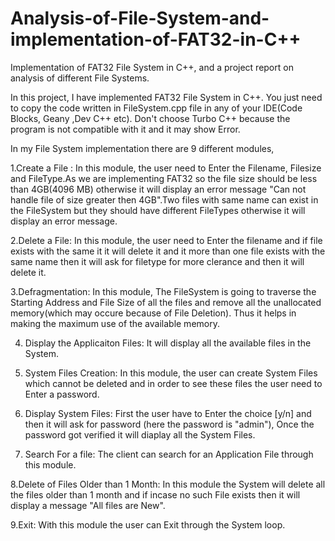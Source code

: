 # Analysis-of-File-System-and-implementation-of-FAT32-in-C++
Implementation of FAT32 File System in C++, and a project report on analysis of different File Systems.


In this project, I have implemented FAT32 File System in C++. You just need to copy the code written in FileSystem.cpp file 
in any of your IDE(Code Blocks, Geany ,Dev C++ etc). Don't choose Turbo C++ because the program is not compatible with it and it may show Error.

In my File System implementation there are 9 different modules,
 
 1.Create a File : In this module, the user need to Enter the Filename, Filesize and FileType.As we are implementing FAT32 so the file size should be less than 4GB(4096 MB) otherwise it will display an error message "Can not handle file of size greater then 4GB".Two files with same name can exist in the FileSystem but they should have different FileTypes otherwise it will display an error message.

 
 2.Delete a File: In this module, the user need to Enter the filename and if file exists with the same it it will delete it and it more than one file exists with the same name then it will ask for filetype for more clerance and then it will delete it.
 
 3.Defragmentation: In this module, The FileSystem is going to traverse the Starting Address and File Size of all the files and remove all the unallocated memory(which may occure because of File Deletion). Thus it helps in making the maximum use of the available memory.
 
 4. Display the Applicaiton Files: It will display all the available files in the System.
 
 5. System Files Creation: In this module, the user can create System Files which cannot be deleted and in order to see these files the user need to Enter a password.
 
 6. Display System Files: First the user have to Enter the choice [y/n] and then it will ask for password (here the password is "admin"), Once the password got verified it will diaplay all the System Files.
 
 7. Search For a file: The client can search for an Application File through this module.
 
 8.Delete of Files Older than 1 Month: In this module the System will delete all the files older than 1 month and if incase no such File exists then it will display a message "All files are New".

9.Exit: With this module the user can Exit through the System loop.
